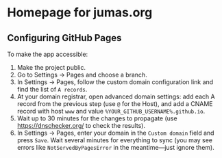 # Homepage for jumas.org

## Configuring GitHub Pages

To make the app accessible:
1. Make the project public.
2. Go to Settings -> Pages and choose a branch.
3. In Settings -> Pages, follow the custom domain configuration link and find the list of `A records`.
4. At your domain registrar, open advanced domain settings: add each A record from the previous step (use `@` for the Host), and add a CNAME record with host `www` and value `%YOUR_GITHUB_USERNAME%.github.io`.
5. Wait up to 30 minutes for the changes to propagate (use https://dnschecker.org/ to check the results).
6. In Settings -> Pages, enter your domain in the `Custom domain` field and press `Save`. Wait several minutes for everything to sync (you may see errors like `NotServedByPagesError` in the meantime—just ignore them).
